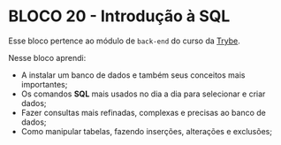 # BLOCO 20 - Introdução à SQL



Esse bloco pertence ao módulo de `back-end` do curso da [Trybe](https://www.betrybe.com/). 

Nesse bloco aprendi:

- A instalar um banco de dados e também seus conceitos mais importantes;
- Os comandos **SQL** mais usados no dia a dia para selecionar e criar dados;
-  Fazer consultas mais refinadas, complexas e precisas ao banco de dados;
- Como manipular tabelas, fazendo inserções, alterações e exclusões;

